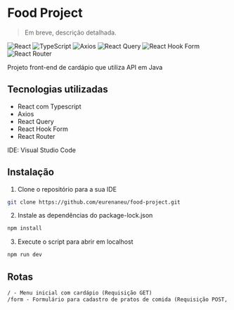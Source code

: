 # Food Project

> Em breve, descrição detalhada.

![React](https://img.shields.io/static/v1?style=for-the-badge&message=React&color=222222&logo=React&logoColor=61DAFB&label=)
![TypeScript](https://img.shields.io/static/v1?style=for-the-badge&message=TypeScript&color=3178C6&logo=TypeScript&logoColor=FFFFFF&label=)
![Axios](https://img.shields.io/static/v1?style=for-the-badge&message=Axios&color=5A29E4&logo=Axios&logoColor=FFFFFF&label=)
![React Query](https://img.shields.io/badge/-React%20Query-FF4154?style=for-the-badge&logo=react%20query&logoColor=white)
![React Hook Form](https://img.shields.io/badge/React%20Hook%20Form-%23EC5990.svg?style=for-the-badge&logo=reacthookform&logoColor=white)
![React Router](https://img.shields.io/badge/React_Router-CA4245?style=for-the-badge&logo=react-router&logoColor=white)

Projeto front-end de cardápio que utiliza API em Java

## Tecnologias utilizadas

- React com Typescript
- Axios
- React Query
- React Hook Form
- React Router

IDE: Visual Studio Code

## Instalação

1. Clone o repositório para a sua IDE
   
```bash
git clone https://github.com/eurenaneu/food-project.git
```

2. Instale as dependências do package-lock.json

```bash
npm install
```

3. Execute o script para abrir em localhost

```bash
npm run dev
```

## Rotas
```markdown
/ - Menu inicial com cardápio (Requisição GET)
/form - Formulário para cadastro de pratos de comida (Requisição POST, PATCH e DELETE)
```

